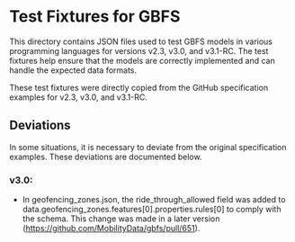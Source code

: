 # Test Fixtures for GBFS

This directory contains JSON files used to test GBFS models in various programming languages for versions v2.3, v3.0, and v3.1-RC. The test fixtures help ensure that the models are correctly implemented and can handle the expected data formats.

These test fixtures were directly copied from the GitHub specification examples for v2.3, v3.0, and v3.1-RC.

## Deviations

In some situations, it is necessary to deviate from the original specification examples. These deviations are documented below.

### v3.0:
- In geofencing_zones.json, the ride_through_allowed field was added to data.geofencing_zones.features[0].properties.rules[0] to comply with the schema. This change was made in a later version (https://github.com/MobilityData/gbfs/pull/651).